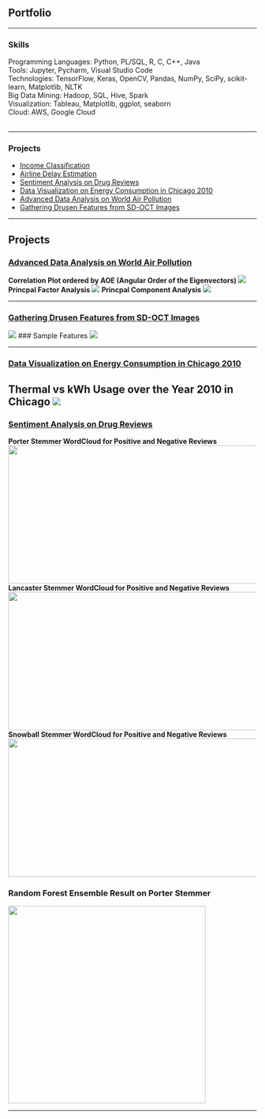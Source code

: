 ## Portfolio

---

### Skills

  Programming Languages: Python, PL/SQL, R, C, C++, Java <br>
  Tools: Jupyter, Pycharm, Visual Studio Code <br>
  Technologies: TensorFlow, Keras, OpenCV, Pandas, NumPy, SciPy, scikit-learn, Matplotlib, NLTK <br>
  Big Data Mining: Hadoop, SQL, Hive, Spark <br>
  Visualization: Tableau, Matplotlib, ggplot, seaborn <br>
  Cloud: AWS, Google Cloud
  <br><br>

---

### Projects

- [Income Classification](https://github.com/gokulnish/income_classification)
- [Airline Delay Estimation](https://github.com/gokulnish/airlines_delay_EDA)
- [Sentiment Analysis on Drug Reviews](https://github.com/gokulnish/setiment_analysis_on_drug_reviews)
- [Data Visualization on Energy Consumption in Chicago 2010](https://github.com/gokulnish/Data_Visualization_on_energy_consumption)
- [Advanced Data Analysis on World Air Pollution](https://github.com/gokulnish/advanced_data_analysis_on_air_pollution)
- [Gathering Drusen Features from SD-OCT Images](https://github.com/gokulnish/gathering_drusen_features_from_sd-oct_images)

---

## Projects

### [Advanced Data Analysis on World Air Pollution](https://github.com/gokulnish/advanced_data_analysis_on_air_pollution)
<b> Correlation Plot ordered by AOE (Angular Order of the Eigenvectors) </b>
<img src = "images/Correlation Plot.png?raw=true"/>
<b> Princpal Factor Analysis </b>
<img src = "images/PFA.png?raw=true"/>
<b> Princpal Component Analysis </b>
<img src = "images/PCA.png?raw=true"/>

---

### [Gathering Drusen Features from SD-OCT Images](https://github.com/gokulnish/gathering_drusen_features_from_sd-oct_images)
<img src = "images/Segmentation.png?raw=true"/>
### Sample Features
<img src = "images/Features.png?raw=true"/>

---

### [Data Visualization on Energy Consumption in Chicago 2010](https://github.com/gokulnish/Data_Visualization_on_energy_consumption)
<b> Thermal vs kWh Usage over the Year 2010 in Chicago
<img src = "images/ThermalvskWh.gif?raw=true"/>
---

### [Sentiment Analysis on Drug Reviews](https://github.com/gokulnish/setiment_analysis_on_drug_reviews)
<b>Porter Stemmer WordCloud for Positive and Negative Reviews</b>
<img src="images/Porter Stemmer.png?raw=true" height="280" width="1000">
<b>Lancaster Stemmer WordCloud for Positive and Negative Reviews</b>
<img src="images/Porter Word Cloud 1.png?raw=true" height="280" width="1000">
<b>Snowball Stemmer WordCloud for Positive and Negative Reviews</b>
<img src="images/Snowball Stemmer.png?raw=true" height="280" width="1000">
### Random Forest Ensemble Result on Porter Stemmer
<img src = "images/RandomForest Porter Res.png?raw=true" width="400" height="400"/>

---
